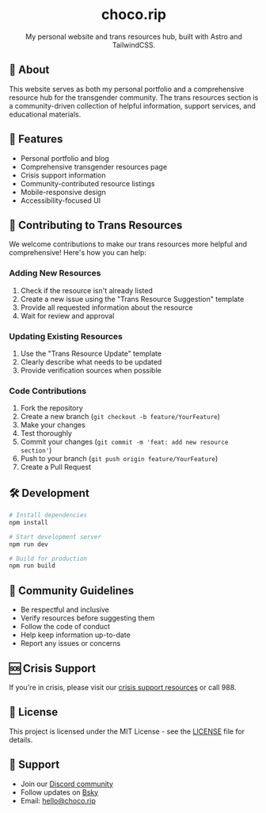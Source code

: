 <h1 align="center">choco.rip</h1>

<p align="center">
  My personal website and trans resources hub, built with Astro and TailwindCSS.
</p>

## 🌈 About

This website serves as both my personal portfolio and a comprehensive resource hub for the transgender community. The trans resources section is a community-driven collection of helpful information, support services, and educational materials.

## 🚀 Features

- Personal portfolio and blog
- Comprehensive transgender resources page
- Crisis support information
- Community-contributed resource listings
- Mobile-responsive design
- Accessibility-focused UI

## 💜 Contributing to Trans Resources

We welcome contributions to make our trans resources more helpful and comprehensive! Here's how you can help:

### Adding New Resources

1. Check if the resource isn't already listed
2. Create a new issue using the "Trans Resource Suggestion" template
3. Provide all requested information about the resource
4. Wait for review and approval

### Updating Existing Resources

1. Use the "Trans Resource Update" template
2. Clearly describe what needs to be updated
3. Provide verification sources when possible

### Code Contributions

1. Fork the repository
2. Create a new branch (`git checkout -b feature/YourFeature`)
3. Make your changes
4. Test thoroughly
5. Commit your changes (`git commit -m 'feat: add new resource section'`)
6. Push to your branch (`git push origin feature/YourFeature`)
7. Create a Pull Request

## 🛠️ Development

```bash
# Install dependencies
npm install

# Start development server
npm run dev

# Build for production
npm run build
```

## 🤝 Community Guidelines

- Be respectful and inclusive
- Verify resources before suggesting them
- Follow the code of conduct
- Help keep information up-to-date
- Report any issues or concerns

## 🆘 Crisis Support

If you're in crisis, please visit our [crisis support resources](https://choco.rip/trans-help#crisis-support) or call 988.

## 📝 License

This project is licensed under the MIT License - see the [LICENSE](./LICENSE) file for details.

## 💖 Support

- Join our [Discord community](https://discord.gg/KtaNFKjFKQ)
- Follow updates on [Bsky](https://bsky.app/profile/choco.rip)
- Email: hello@choco.rip




